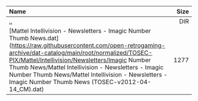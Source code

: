 |Name|Size|
|:---|---:|
|[..](../index.html)|DIR|
|[Mattel Intellivision - Newsletters - Imagic Number Thumb News.dat](https://raw.githubusercontent.com/open-retrogaming-archive/dat-catalog/main/root/normalized/TOSEC-PIX/Mattel/Intellivision/Newsletters/Imagic Number Thumb News/Mattel Intellivision - Newsletters - Imagic Number Thumb News/Mattel Intellivision - Newsletters - Imagic Number Thumb News (TOSEC-v2012-04-14_CM).dat)|1277|

